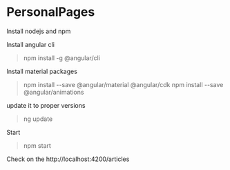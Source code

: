 # PersonalPages
Install nodejs and npm 

Install angular cli
> npm install -g @angular/cli

Install material packages
> npm install --save @angular/material @angular/cdk
> npm install --save @angular/animations

update it to proper versions
>ng update

Start
> npm start

Check on the http://localhost:4200/articles
